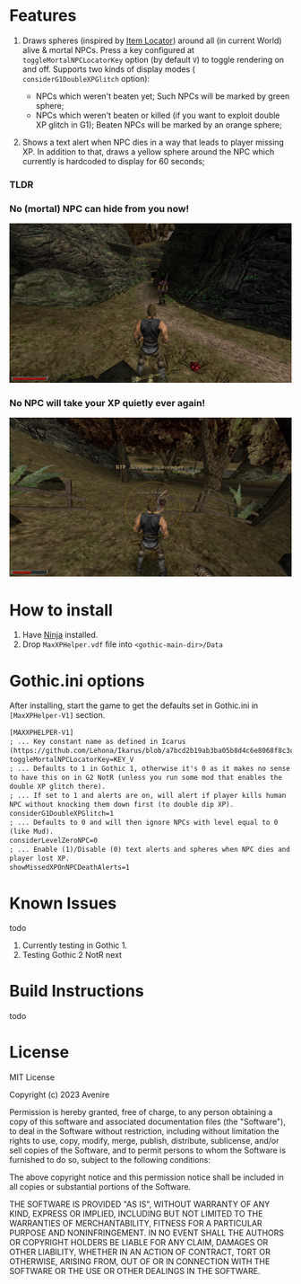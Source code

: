 # Features

1. Draws spheres (inspired by [Item Locator](https://forum.worldofplayers.de/forum/threads/1577038-Patch-Item-Locator)) around all (in current World) alive & mortal NPCs. Press a key configured at `toggleMortalNPCLocatorKey` option (by default `V`) to toggle rendering on and off. Supports two kinds of display modes ( `considerG1DoubleXPGlitch` option):
    - NPCs which weren't beaten yet; Such NPCs will be marked by green sphere;
    - NPCs which weren't beaten or killed (if you want to exploit double XP glitch in G1); Beaten NPCs will be marked by an orange sphere;
    
2. Shows a text alert when NPC dies in a way that leads to player missing XP. In addition to that, draws a yellow sphere around the NPC which currently is hardcoded to display for 60 seconds;
    
### TLDR
### No (mortal) NPC can hide from you now!
![alt No (mortal) NPC can hide from you now!](pic.png "No (mortal) NPC can hide from you now!")
### No NPC will take your XP quietly ever again!
![alt No NPC will take your XP quietly ever again!](pic2.png "No NPC will take your XP quietly ever again!")

# How to install
1. Have [Ninja](https://github.com/szapp/Ninja) installed.
2. Drop `MaxXPHelper.vdf` file into `<gothic-main-dir>/Data`
# Gothic.ini options
After installing, start the game to get the defaults set in Gothic.ini in `[MaxXPHelper-V1]` section.

```
[MAXXPHELPER-V1]
; ... Key constant name as defined in Icarus (https://github.com/Lehona/Ikarus/blob/a7bcd2b19ab3ba05b8d4c6e8068f8c3cae9540a2/Ikarus_Const_G1.d#L181)
toggleMortalNPCLocatorKey=KEY_V
; ... Defaults to 1 in Gothic 1, otherwise it's 0 as it makes no sense to have this on in G2 NotR (unless you run some mod that enables the double XP glitch there). 
; ... If set to 1 and alerts are on, will alert if player kills human NPC without knocking them down first (to double dip XP).
considerG1DoubleXPGlitch=1
; ... Defaults to 0 and will then ignore NPCs with level equal to 0 (like Mud).
considerLevelZeroNPC=0
; ... Enable (1)/Disable (0) text alerts and spheres when NPC dies and player lost XP.
showMissedXPOnNPCDeathAlerts=1
```
# Known Issues 
todo

1. Currently testing in Gothic 1.
2. Testing Gothic 2 NotR next

# Build Instructions
todo

# License
MIT License

Copyright (c) 2023 Avenire

Permission is hereby granted, free of charge, to any person obtaining a copy
of this software and associated documentation files (the "Software"), to deal
in the Software without restriction, including without limitation the rights
to use, copy, modify, merge, publish, distribute, sublicense, and/or sell
copies of the Software, and to permit persons to whom the Software is
furnished to do so, subject to the following conditions:

The above copyright notice and this permission notice shall be included in all
copies or substantial portions of the Software.

THE SOFTWARE IS PROVIDED "AS IS", WITHOUT WARRANTY OF ANY KIND, EXPRESS OR
IMPLIED, INCLUDING BUT NOT LIMITED TO THE WARRANTIES OF MERCHANTABILITY,
FITNESS FOR A PARTICULAR PURPOSE AND NONINFRINGEMENT. IN NO EVENT SHALL THE
AUTHORS OR COPYRIGHT HOLDERS BE LIABLE FOR ANY CLAIM, DAMAGES OR OTHER
LIABILITY, WHETHER IN AN ACTION OF CONTRACT, TORT OR OTHERWISE, ARISING FROM,
OUT OF OR IN CONNECTION WITH THE SOFTWARE OR THE USE OR OTHER DEALINGS IN THE
SOFTWARE.